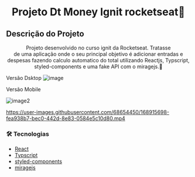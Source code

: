 <h1 align="center">Projeto Dt Money Ignit rocketseat🚀</h1>

## Descrição do Projeto
<p align="center">Projeto desenvolvido no curso ignit da Rocketseat.
Tratasse de uma aplicação onde o seu principal objetivo é adicionar entradas e despesas fazendo calculo automatico do total 
utilizando Reactjs, Typscript, styled-components e uma fake API com o miragejs.🚀
  
Versão Dsktop
![image](https://user-images.githubusercontent.com/68654450/168915762-00364323-bd01-4d2e-8986-3080478ba28e.png)

Versão Mobile

![image2](https://user-images.githubusercontent.com/68654450/168915871-33e2c090-91d0-4d23-9c40-f613d7d0cbc1.png)

  
  

https://user-images.githubusercontent.com/68654450/168915698-fea938b7-bec0-442d-8e83-0584e5c10d80.mp4



### 🛠 Tecnologias 
- [React](https://pt-br.reactjs.org/)
- [Typscript](https://www.typescriptlang.org/)
- [styled-components](https://styled-components.com/)
- [miragejs](https://miragejs.com/)
